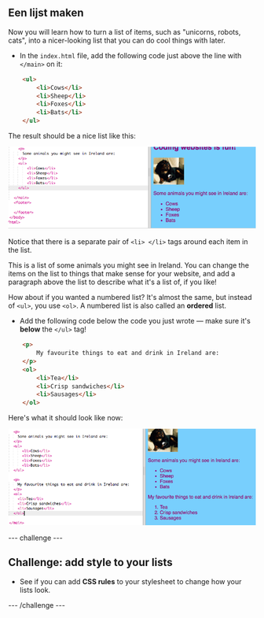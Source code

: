 ## Een lijst maken

Now you will learn how to turn a list of items, such as "unicorns, robots, cats", into a nicer-looking list that you can do cool things with later.

- In the `index.html` file, add the following code just above the line with `</main>` on it:

```html
    <ul>
        <li>Cows</li>
        <li>Sheep</li>
        <li>Foxes</li>
        <li>Bats</li>
    </ul>
```

The result should be a nice list like this:

![Unordered list](images/egUnorderedList.png)

Notice that there is a separate pair of `<li> </li>` tags around each item in the list.

This is a list of some animals you might see in Ireland. You can change the items on the list to things that make sense for your website, and add a paragraph above the list to describe what it's a list of, if you like!

How about if you wanted a numbered list? It's almost the same, but instead of `<ul>`, you use `<ol>`. A numbered list is also called an **ordered** list.

- Add the following code below the code you just wrote — make sure it's **below** the `</ul>` tag!

```html
    <p>
        My favourite things to eat and drink in Ireland are:
    </p>
    <ol>
        <li>Tea</li>
        <li>Crisp sandwiches</li>
        <li>Sausages</li>
    </ol>
```

Here's what it should look like now:

![Ordered list](images/egOrderedList.png)

\--- challenge \---

## Challenge: add style to your lists

- See if you can add **CSS rules** to your stylesheet to change how your lists look.

\--- /challenge \---